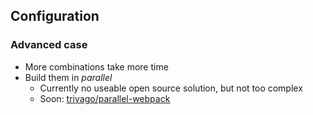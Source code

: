 ## Configuration

### Advanced case

* More combinations take more time
* Build them in *parallel*
  * Currently no useable open source solution, but not too complex
  * Soon: [trivago/parallel-webpack](https://github.com/trivago/parallel-webpack)
